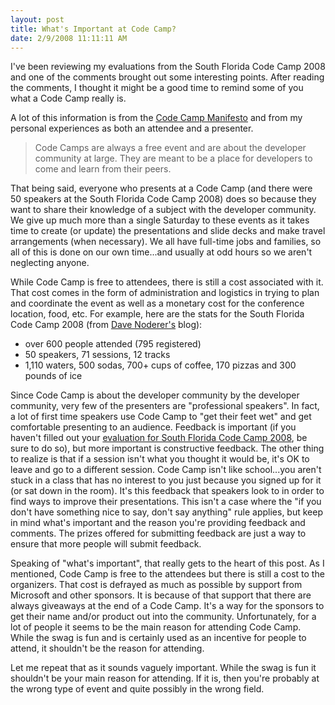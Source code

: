 ```yaml
---
layout: post
title: What's Important at Code Camp?
date: 2/9/2008 11:11:11 AM
---
```


I've been reviewing my evaluations from the South Florida Code Camp 2008 and one of the comments brought out some interesting points. After reading the comments, I thought it might be a good time to remind some of you what a Code Camp really is.

A lot of this information is from the [Code Camp Manifesto](http://blogs.msdn.com/trobbins/archive/2004/12/12/280181.aspx) and from my personal experiences as both an attendee and a presenter.

> Code Camps are always a free event and are about the developer community at large. They are meant to be a place for developers to come and learn from their peers.

That being said, everyone who presents at a Code Camp (and there were 50 speakers at the South Florida Code Camp 2008) does so because they want to share their knowledge of a subject with the developer community. We give up much more than a single Saturday to these events as it takes time to create (or update) the presentations and slide decks and make travel arrangements (when necessary). We all have full-time jobs and families, so all of this is done on our own time...and usually at odd hours so we aren't neglecting anyone.

While Code Camp is free to attendees, there is still a cost associated with it. That cost comes in the form of administration and logistics in trying to plan and coordinate the event as well as a monetary cost for the conference location, food, etc. For example, here are the stats for the South Florida Code Camp 2008 (from [Dave Noderer's](http://geekswithblogs.net/dnoderer/Default.aspx) blog):

*   over 600 people attended (795 registered)
*   50 speakers, 71 sessions, 12 tracks
*   1,110 waters, 500 sodas, 700+ cups of coffee, 170 pizzas and 300 pounds of ice  

Since Code Camp is about the developer community by the developer community, very few of the presenters are "professional speakers". In fact, a lot of first time speakers use Code Camp to "get their feet wet" and get comfortable presenting to an audience. Feedback is important (if you haven't filled out your [evaluation for South Florida Code Camp 2008](http://www.codecampevals.com/Evaluation.aspx?CodeCampID=17), be sure to do so), but more important is constructive feedback. The other thing to realize is that if a session isn't what you thought it would be, it's OK to leave and go to a different session. Code Camp isn't like school...you aren't stuck in a class that has no interest to you just because you signed up for it (or sat down in the room). It's this feedback that speakers look to in order to find ways to improve their presentations. This isn't a case where the "if you don't have something nice to say, don't say anything" rule applies, but keep in mind what's important and the reason you're providing feedback and comments. The prizes offered for submitting feedback are just a way to ensure that more people will submit feedback.

Speaking of "what's important", that really gets to the heart of this post. As I mentioned, Code Camp is free to the attendees but there is still a cost to the organizers. That cost is defrayed as much as possible by support from Microsoft and other sponsors. It is because of that support that there are always giveaways at the end of a Code Camp. It's a way for the sponsors to get their name and/or product out into the community. Unfortunately, for a lot of people it seems to be the main reason for attending Code Camp. While the swag is fun and is certainly used as an incentive for people to attend, it shouldn't be the reason for attending.

Let me repeat that as it sounds vaguely important. While the swag is fun it shouldn't be your main reason for attending. If it is, then you're probably at the wrong type of event and quite possibly in the wrong field.
